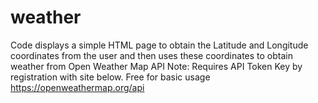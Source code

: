 # weather
Code displays a simple HTML page to obtain the Latitude and Longitude coordinates from the user and then uses these coordinates to obtain weather from Open Weather Map API
Note: Requires API Token Key by registration with site below. Free for basic usage
https://openweathermap.org/api

